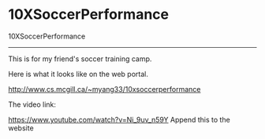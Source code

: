 # 10XSoccerPerformance
10XSoccerPerformance

--------------------------

This is for my friend's soccer training camp. 

Here is what it looks like on the web portal. 

http://www.cs.mcgill.ca/~myang33/10xsoccerperformance


The video link: 

https://www.youtube.com/watch?v=Ni_9uv_n59Y
Append this to the website